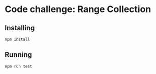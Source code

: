 # Code challenge: Range Collection

## Installing

```$xslt
npm install
```

## Running

```$xslt
npm run test
```

